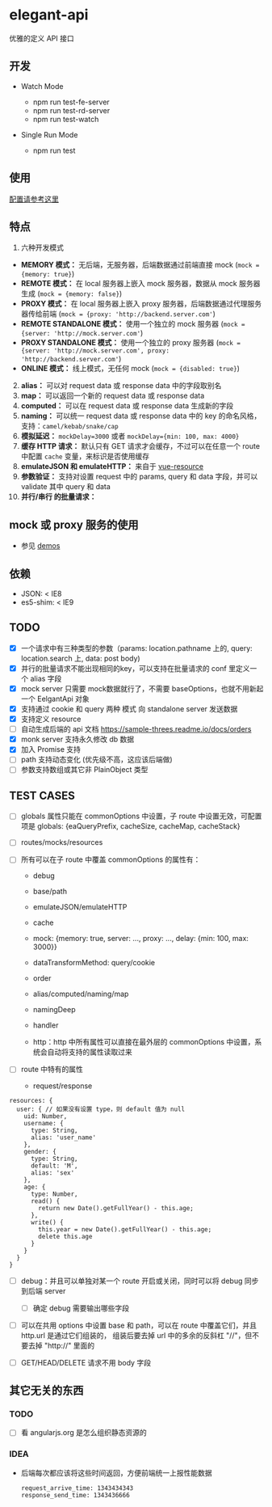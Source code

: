 # elegant-api

优雅的定义 API 接口

## 开发

* Watch Mode

  - npm run test-fe-server
  - npm run test-rd-server
  - npm run test-watch

* Single Run Mode

  - npm run test

## 使用

[配置请参考这里](./src/defaultHttpOptions.jsx)

## 特点

1. 六种开发模式
  * **MEMORY 模式：** 无后端，无服务器，后端数据通过前端直接 mock (`mock = {memory: true}`)
  * **REMOTE 模式：** 在 local 服务器上嵌入 mock 服务器，数据从 mock 服务器生成 (`mock = {memory: false}`)
  * **PROXY  模式：** 在 local 服务器上嵌入 proxy 服务器，后端数据通过代理服务器传给前端 (`mock = {proxy: 'http://backend.server.com'`)
  * **REMOTE STANDALONE 模式：** 使用一个独立的 mock 服务器 (`mock = {server: 'http://mock.server.com'`)
  * **PROXY  STANDALONE 模式：** 使用一个独立的 proxy 服务器 (`mock = {server: 'http://mock.server.com', proxy: 'http://backend.server.com'`)
  * **ONLINE 模式：** 线上模式，无任何 mock (`mock = {disabled: true}`)
2. **alias：** 可以对 request data 或 response data 中的字段取别名
3. **map：** 可以返回一个新的 request data 或 response data
4. **computed：** 可以在 request data 或 response data 生成新的字段
5. **naming：** 可以统一 request data 或 response data 中的 key 的命名风格，支持：`camel/kebab/snake/cap`
6. **模拟延迟：** `mockDelay=3000` 或者 `mockDelay={min: 100, max: 4000}`
7. **缓存 HTTP 请求：** 默认只有 GET 请求才会缓存，不过可以在任意一个 route 中配置 `cache` 变量，来标识是否使用缓存
8. **emulateJSON 和 emulateHTTP：** 来自于 [vue-resource](https://github.com/vuejs/vue-resource/tree/0.5.1#options)
9. **参数验证：** 支持对设置 request 中的 params, query 和 data 字段，并可以 validate 其中 query 和 data
10. **并行/串行 的批量请求：** 


## mock 或 proxy 服务的使用

* 参见 [demos](./demos/pages/)

## 依赖

* JSON: < IE8
* es5-shim: < IE9


## TODO

* [x] 一个请求中有三种类型的参数（params: location.pathname 上的, query: location.search 上, data: post body)
* [x] 并行的批量请求不能出现相同的key，可以支持在批量请求的 conf 里定义一个 alias 字段
* [x] mock server 只需要 mock数据就行了，不需要 baseOptions，也就不用新起一个 EelgantApi 对象
* [x] 支持通过 cookie 和 query 两种 模式 向 standalone server 发送数据
* [x] 支持定义 resource 
* [ ] 自动生成后端的 api 文档 https://sample-threes.readme.io/docs/orders
* [x] monk server 支持永久修改 db 数据
* [x] 加入 Promise 支持
* [ ] path 支持动态变化 (优先级不高，这应该后端做)
* [ ] 参数支持数组或其它非 PlainObject 类型

## TEST CASES

* [ ] globals 属性只能在 commonOptions 中设置，子 route 中设置无效，可配置项是 
      globals: {eaQueryPrefix, cacheSize, cacheMap, cacheStack}

* [ ] routes/mocks/resources

* [ ] 所有可以在子 route 中覆盖 commonOptions 的属性有：
    - debug
    - base/path
    - emulateJSON/emulateHTTP
    - cache
    - mock: {memory: true, server: ..., proxy: ..., delay: {min: 100, max: 3000}}
    - dataTransformMethod: query/cookie

    - order
    - alias/computed/naming/map
    - namingDeep

    - handler
    - http：http 中所有属性可以直接在最外层的 commonOptions 中设置，系统会自动将支持的属性读取过来

* [ ] route 中特有的属性
    - request/response

```
resources: {
  user: { // 如果没有设置 type，则 default 值为 null
    uid: Number,
    username: {
      type: String,
      alias: 'user_name'
    },
    gender: {
      type: String,
      default: 'M',
      alias: 'sex'
    },
    age: {
      type: Number,
      read() {
        return new Date().getFullYear() - this.age;
      },
      write() {
        this.year = new Date().getFullYear() - this.age;
        delete this.age
      }
    }
  }
}
```


* [ ] debug：并且可以单独对某一个 route 开启或关闭，同时可以将 debug 同步到后端 server
  - [ ] 确定 debug 需要输出哪些字段

* [ ] 可以在共用 options 中设置 base 和 path，可以在 route 中覆盖它们，并且 http.url 是通过它们组装的，
      组装后要去掉 url 中的多余的反斜杠 "//"，但不要去掉 "http://" 里面的


* [ ] GET/HEAD/DELETE 请求不用 body 字段





## 其它无关的东西

### TODO

* [ ] 看 angularjs.org 是怎么组织静态资源的


### IDEA

* 后端每次都应该将这些时间返回，方便前端统一上报性能数据

  ```
  request_arrive_time: 1343434343
  response_send_time: 1343436666
  ```
